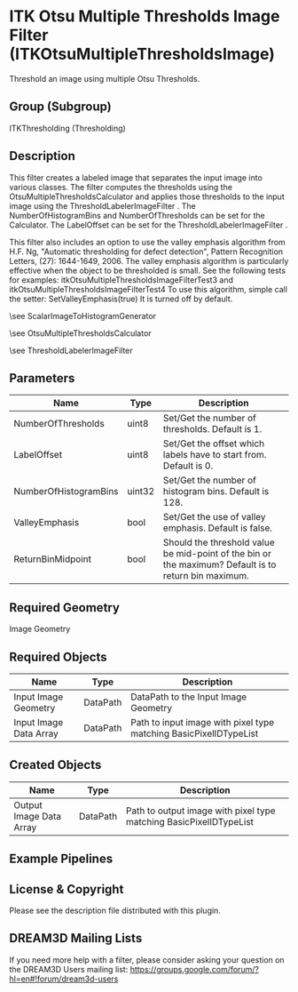 # ITK Otsu Multiple Thresholds Image Filter (ITKOtsuMultipleThresholdsImage)

Threshold an image using multiple Otsu Thresholds.

## Group (Subgroup)

ITKThresholding (Thresholding)

## Description

This filter creates a labeled image that separates the input image into various classes. The filter computes the thresholds using the OtsuMultipleThresholdsCalculator and applies those thresholds to the input image using the ThresholdLabelerImageFilter . The NumberOfHistogramBins and NumberOfThresholds can be set for the Calculator. The LabelOffset can be set for the ThresholdLabelerImageFilter .

This filter also includes an option to use the valley emphasis algorithm from H.F. Ng, "Automatic thresholding for defect detection", Pattern Recognition Letters, (27): 1644-1649, 2006. The valley emphasis algorithm is particularly effective when the object to be thresholded is small. See the following tests for examples: itkOtsuMultipleThresholdsImageFilterTest3 and itkOtsuMultipleThresholdsImageFilterTest4 To use this algorithm, simple call the setter: SetValleyEmphasis(true) It is turned off by default.

\see ScalarImageToHistogramGenerator 


\see OtsuMultipleThresholdsCalculator 


\see ThresholdLabelerImageFilter

## Parameters

| Name | Type | Description |
|------|------|-------------|
| NumberOfThresholds | uint8 | Set/Get the number of thresholds. Default is 1. |
| LabelOffset | uint8 | Set/Get the offset which labels have to start from. Default is 0. |
| NumberOfHistogramBins | uint32 | Set/Get the number of histogram bins. Default is 128. |
| ValleyEmphasis | bool | Set/Get the use of valley emphasis. Default is false. |
| ReturnBinMidpoint | bool | Should the threshold value be mid-point of the bin or the maximum? Default is to return bin maximum. |

## Required Geometry

Image Geometry

## Required Objects

| Name |Type | Description |
|-----|------|-------------|
| Input Image Geometry | DataPath | DataPath to the Input Image Geometry |
| Input Image Data Array | DataPath | Path to input image with pixel type matching BasicPixelIDTypeList |

## Created Objects

| Name |Type | Description |
|-----|------|-------------|
| Output Image Data Array | DataPath | Path to output image with pixel type matching BasicPixelIDTypeList |

## Example Pipelines


## License & Copyright

Please see the description file distributed with this plugin.


## DREAM3D Mailing Lists

If you need more help with a filter, please consider asking your question on the DREAM3D Users mailing list:
https://groups.google.com/forum/?hl=en#!forum/dream3d-users


